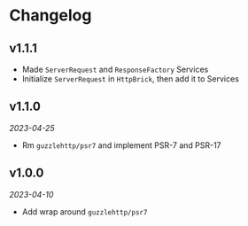 # Changelog

## v1.1.1

- Made `ServerRequest` and `ResponseFactory` Services
- Initialize `ServerRequest` in `HttpBrick`, then add it to Services

## v1.1.0

*2023-04-25*

- Rm `guzzlehttp/psr7` and implement PSR-7 and PSR-17

## v1.0.0

*2023-04-10*

- Add wrap around `guzzlehttp/psr7`
